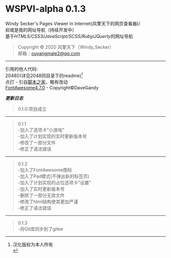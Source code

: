 # WSPVI-alpha 0.1.3
Windy Secker's Pages Viewer in Internet(风擎天下的网页查看器)/</br>
抑或是我的网址导航（持续开发中）</br>
基于*HTML5/CSS3/JavaScript/SCSS/Ruby/JQuerty*的网址导航
>Copyright © 2020 风擎天下（Windy_Secker）</br>
>邮箱：ouyangmale2@qq.com</br>
- - - - - -
引用的他人代码:</br>
2048()(详见2048同目录下的readme)[^注]</br>
点灯 - 引自[脚本之家](https://www.jb51.com)，略有改动</br>
[FontAwesome4.7.0](https://www.fontawesome.com) - Copyright©DaveGandy</br>
[^注]:汉化版权为本人所有</br>

***更新日志***
>0.1.0:项目成立</br>
-----
>0.1.1</br>
>-加入了选项卡"小游戏"</br>
>-加入了计划实现的实时更新版本号</br>
>-修改了一部分文件</br>
>-修正了语法错误</br>
-----
>0.1.2</br>
>-加入了FontAwesome图标</br>
>-加入了Pad模式(不弹出新的标签页)</br>
>-加入了计划实现的占位选项卡"设置"</br>
>-加入了实时更新版本号</br>
>-删除了一部分无效文件</br>
>-修改了html结构使其更加严谨</br>
>-修正了语法错误</br>
-----
>0.1.3</br>
>-将Git库同步到了gitee

